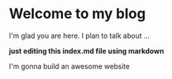 # Welcome to my blog

I'm glad you are here. I plan to talk about ...

__just editing this index.md file using markdown__

I'm gonna build an awesome website
